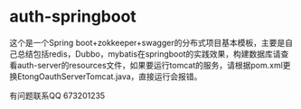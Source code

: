 # auth-springboot
这个是一个Spring boot+zokkeeper+swagger的分布式项目基本模板，主要是自己总结包括redis，Dubbo，mybatis在springboot的实践效果，构建数据库请查看auth-server的resources文件，如果要运行tomcat的服务，请根据pom.xml更换EtongOauthServerTomcat.java，直接运行会报错。

有问题联系QQ 673201235
